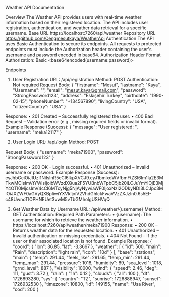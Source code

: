Weather API Documentation

Overview
The Weather API provides users with real-time weather information based on their registered location. The API includes user registration, authentication, and weather data retrieval for a specific username.
Base URL
https://localhost:7260/api/weather
Repository URL
https://github.com/Cengmesutkaya/WeatherApi
Authentication
The API uses Basic Authentication to secure its endpoints. All requests to protected endpoints must include the Authorization header containing the user's username and password encoded in base64.
Authorization Header Format
Authorization: Basic <base64encoded(username:password)>

Endpoints

1. User Registration
URL: /api/registration
Method: POST
Authentication: Not required
Request Body:
{
   "firstname": "Mesut",
   "lastname": "Kaya",
   "Username": "",
   "email": "mesut.kaya@gmail.com",
   "password": "StrongPassword123",
   "address": "Eskişehir Turkey",
   "birthdate": "1990-02-15",
   "phoneNumber": "+134567890",
   "livingCountry": "USA",
   "citizenCountry": "USA"
}


Response:
•	201 Created – Successfully registered the user.
•	400 Bad Request – Validation error (e.g., missing required fields or invalid format).
Example Response (Success):
{
    "message": "User registered: ",
    "username": "meka12117"
}

2. User Login
URL: /api/login
Method: POST

Request Body:
{
  "username": "meka71900",
  "password": "StrongPassword123"
}

Response:
•	200 OK – Login successful.
•	401 Unauthorized – Invalid username or password.
Example Response (Success):
eyJhbGciOiJIUzI1NiIsInR5cCI6IkpXVCJ9.eyJ1bmlxdWVfbmFtZSI6Im1la2E3MTkwMCIsImVtYWlsIjoibWVzdXQua2F5YUBnbWFpbC5jb20iLCJuYmYiOjE3MjY4OTI0MjcsImV4cCI6MTcyNjg5NjAyNywiaWF0IjoxNzI2ODkyNDI3LCJpc3MiOiJXZWF0aGVyQXBpIiwiYXVkIjoiV2VhdGhlckFwaVVzZXJzIn0.6s5EI-c48UwnoTIOPHNEUet3vwM5vTbGMholgUSHVqQ








3. Get Weather Data by Username
URL: /api/weather/{username}
Method: GET
Authentication: Required
Path Parameters:
•	{username}: The username for which to retrieve the weather information.
•	https://localhost:7260/api/weather/meka71900
Response:
•	200 OK – Returns weather data for the requested location.
•	401 Unauthorized – Invalid authentication or missing credentials.
•	404 Not Found – If the user or their associated location is not found.
Example Response:
{
  "coord": {
    "lon": 36.85,
    "lat": -3.3667
  },
  "weather": [
    {
      "id": 500,
      "main": "Rain",
      "description": "light rain",
      "icon": "10d"
    }
  ],
  "base": "stations",
  "main": {
    "temp": 291.44,
    "feels_like": 291.65,
    "temp_min": 291.44,
    "temp_max": 291.44,
    "pressure": 1018,
    "humidity": 89,
    "sea_level": 1018,
    "grnd_level": 887
  },
  "visibility": 10000,
  "wind": {
    "speed": 2.46,
    "deg": 111,
    "gust": 3.72
  },
  "rain": {
    "1h": 0.12
  },
  "clouds": {
    "all": 100
  },
  "dt": 1726893280,
  "sys": {
    "country": "TZ",
    "sunrise": 1726888947,
    "sunset": 1726932530
  },
  "timezone": 10800,
  "id": 149155,
  "name": "Usa River",
  "cod": 200
}



